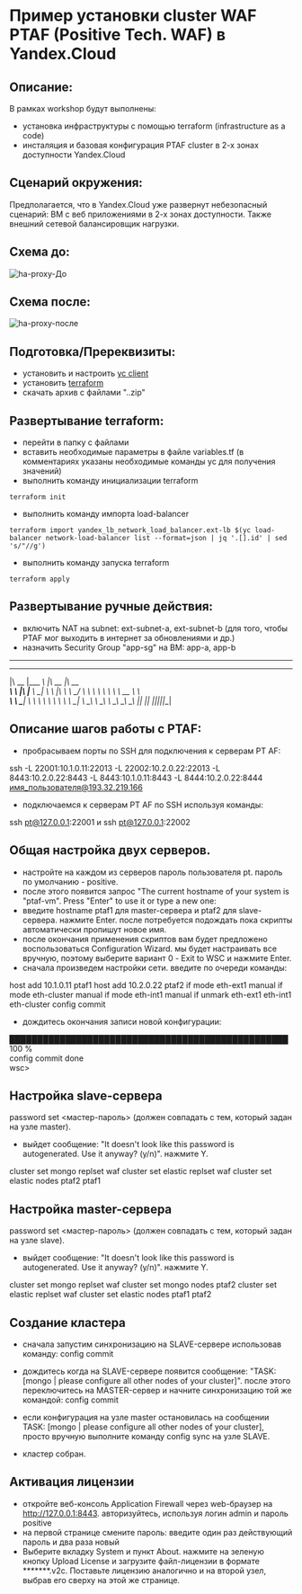 # Пример установки cluster WAF PTAF (Positive Tech. WAF) в Yandex.Cloud 


## Описание:
В рамках workshop будут выполнены:
- установка инфраструктуры с помощью terraform (infrastructure as a code)
- инсталяция и базовая конфигурация PTAF cluster в 2-х зонах доступности Yandex.Cloud

## Сценарий окружения:
Предполагается, что в Yandex.Cloud уже развернут небезопасный сценарий: ВМ с веб приложениями в 2-х зонах доступности. Также внешний сетевой балансировщик нагрузки. 


## Схема до:
![ha-proxy-До](https://user-images.githubusercontent.com/85429798/126472644-005bc453-95c4-4f50-8a01-adcd0ece75d0.jpg)



## Схема после:
![ha-proxy-после](https://user-images.githubusercontent.com/85429798/126472688-daa34151-9e3a-413e-a087-22bf0c18952f.jpg)



## Подготовка/Пререквизиты:
- установить и настроить [yc client](https://cloud.yandex.ru/docs/cli/quickstart)
- установить [terraform](https://www.terraform.io/downloads.html)
- скачать архив с файлами "..zip"


## Развертывание terraform:
- перейти в папку с файлами
- вставить необходимые параметры в файле variables.tf (в комментариях указаны необходимые команды yc для получения значений)
- выполнить команду инициализации terraform

```
terraform init

```
- выполнить команду импорта load-balancer

```
terraform import yandex_lb_network_load_balancer.ext-lb $(yc load-balancer network-load-balancer list --format=json | jq '.[].id' | sed 's/"//g') 
```

- выполнить команду запуска terraform
```
terraform apply
```

## Развертывание ручные действия:
- включить NAT на subnet: ext-subnet-a, ext-subnet-b (для того, чтобы PTAF мог выходить в интернет за обновлениями и др.)
- назначить Security Group "app-sg" на ВМ: app-a, app-b


________________________________________________

 ________  _________        ________  ________ 
|\   __  \|\___   ___\     |\   __  \|\  _____\
\ \  \|\  \|___ \  \_|     \ \  \|\  \ \  \__/ 
 \ \   ____\   \ \  \       \ \   __  \ \   __\
  \ \  \___|    \ \  \       \ \  \ \  \ \  \_|
   \ \__\        \ \__\       \ \__\ \__\ \__\ 
    \|__|         \|__|        \|__|\|__|\|__| 



## Описание шагов работы с PTAF:


- пробрасываем порты по SSH для подключения к серверам PT AF:

ssh -L 22001:10.1.0.11:22013 -L 22002:10.2.0.22:22013  -L 8443:10.2.0.22:8443 -L 8443:10.1.0.11:8443 -L 8444:10.2.0.22:8444 имя_пользователя@193.32.219.166

- подключаемся к серверам PT AF по SSH используя команды:

ssh pt@127.0.0.1:22001 и ssh pt@127.0.0.1:22002 

## Общая настройка двух серверов.

- настройте на каждом из серверов пароль пользователя pt. пароль по умолчанию - positive.
- после этого появится запрос "The current hostname of your system is "ptaf-vm". Press "Enter" to use it or type a new one: 
- введите hostname ptaf1 для master-сервера и ptaf2 для slave-сервера. нажмите Enter. после потребуется подождать пока скрипты автоматически пропишут новое имя.
- после окончания применения скриптов вам будет предложено воспользоваться Configuration Wizard. мы будет настраивать все вручную, поэтому выберите вариант 0 - Exit to WSC и нажмите Enter.
- сначала произведем настройки сети. введите по очереди команды:

host add 10.1.0.11 ptaf1
host add 10.2.0.22 ptaf2
if mode eth-ext1 manual
if mode eth-cluster manual
if mode eth-int1 manual
if unmark eth-ext1 eth-int1 eth-cluster
config commit

- дождитесь окончания записи новой конфигурации:

██████████████████████████████████████████████████ 100 %                                                                            
config commit done                                                                                                                  
wsc>


## Настройка slave-сервера
password set <мастер-пароль> (должен совпадать с тем, который задан на узле master).  
-  выйдет сообщение: "It doesn't look like this password is autogenerated. Use it anyway? (y/n)". нажмите Y.

cluster set mongo replset waf
cluster set elastic replset waf
cluster set elastic nodes ptaf2 ptaf1 

## Настройка master-сервера
password set <мастер-пароль> (должен совпадать с тем, который задан на узле slave).  
-  выйдет сообщение: "It doesn't look like this password is autogenerated. Use it anyway? (y/n)". нажмите Y.

cluster set mongo replset waf
cluster set mongo nodes  ptaf2
cluster set elastic replset waf
cluster set elastic nodes  ptaf1 ptaf2

## Создание кластера

- сначала запустим синхронизацию на SLAVE-сервере использовав команду:
config commit

- дождитесь когда на SLAVE-сервере появится сообщение: "TASK: [mongo | please configure all other nodes of your cluster]". после этого  переключитесь на MASTER-сервер и начните синхронизацию той же командой:
config commit

- eсли конфигурация на узле master остановилась на сообщении TASK: [mongo | please configure all other nodes of your cluster], просто вручную выполните команду config sync на узле SLAVE.

- кластер собран.

## Активация лицензии

- откройте веб-консоль Application Firewall через web-браузер на http://127.0.0.1:8443. авторизуйтесь, используя логин admin и пароль positive
- на первой странице смените пароль: введите один раз действующий пароль и два раза новый
- Выберите вкладку System и пункт About. нажмите на зеленую кнопку Upload License и загрузите файл-лицензии в формате *******.v2c. Поставьте лицензию аналогично и на второй узел, выбрав его сверху на этой же странице.